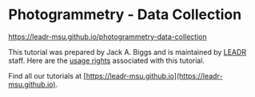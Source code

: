 # Photogrammetry - Data Collection
https://leadr-msu.github.io/photogrammetry-data-collection

This tutorial was prepared by Jack A. Biggs and is maintained by [LEADR](http://leadr.msu.edu) staff. Here are the [usage rights](https://github.com/leadr-msu/photogrammetry-data-collection/blob/master/License.MD) associated with this tutorial.

Find all our tutorials at [https://leadr-msu.github.io](https://leadr-msu.github.io).
